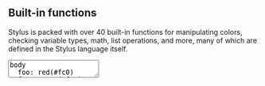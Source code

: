 ---
---

<div class="step" markdown="1">

## Built-in functions

Stylus is packed with over 40 built-in functions for manipulating colors,
checking variable types, math, list operations, and more, many of which
are defined in the Stylus language itself.

<div><textarea class="stylus">
body
  foo: red(#fc0)
  foo: green(#fc0)
  foo: blue(#fc0)
  foo: alpha(#fff)
  foo: alpha(rgba(#fff, .5))
</textarea></div>
</div>
